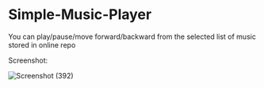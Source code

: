 # Simple-Music-Player


You can play/pause/move forward/backward from the selected list of music stored in online repo

Screenshot:

![Screenshot (392)](https://user-images.githubusercontent.com/50546108/125982957-02cef15b-1184-4518-a927-bdca868d34ad.png)
